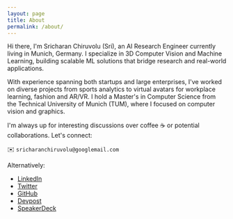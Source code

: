 ```yaml
---
layout: page
title: About
permalink: /about/
---
```


Hi there, I'm Sricharan Chiruvolu (Sri), an AI Research Engineer currently living in Munich, Germany. I specialize in 3D Computer Vision and Machine Learning, building scalable ML solutions that bridge research and real-world applications.

With experience spanning both startups and large enterprises, I've worked on diverse projects from sports analytics to virtual avatars for workplace learning, fashion and AR/VR. I hold a Master's in Computer Science from the Technical University of Munich (TUM), where I focused on computer vision and graphics.

I'm always up for interesting discussions over coffee ☕ or potential collaborations. Let's connect:

✉️ `sricharanchiruvolu@googlemail.com`

Alternatively:
- [LinkedIn](https://www.linkedin.com/in/sricharanchiruvolu/)
- [Twitter](https://twitter.com/srchrn)
- [GitHub](https://github.com/raincrash)
- [Devpost](https://devpost.com/raincrash)
- [SpeakerDeck](https://speakerdeck.com/raincrash)
